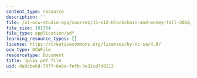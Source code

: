 ```yaml
---
content_type: resource
description: ''
file: /ol-ocw-studio-app/courses/15-s12-blockchain-and-money-fall-2018/da9cbe6d707f6e6afefb3e31cd7d8112_ObGYNQLG3us.pdf
file_size: 101764
file_type: application/pdf
learning_resource_types: []
license: https://creativecommons.org/licenses/by-nc-sa/4.0/
ocw_type: OCWFile
resourcetype: Document
title: 3play pdf file
uid: da9cbe6d-707f-6e6a-fefb-3e31cd7d8112
---
```


